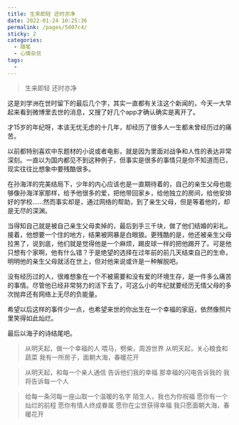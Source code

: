 ```yaml
---
title: 生来即轻 还时亦净
date: 2022-01-24 10:25:36
permalink: /pages/5d07c4/
sticky: 2
categories:
  - 随笔
  - 心情杂货
tags:
  - 
---
```


>   生来即轻 还时亦净

这是刘学洲在世时留下的最后几个字，其实一直都有关注这个新闻的，今天一大早起来看到微博里去世的消息，又搜了好几个app才确认确实是离开了。

<!-- more -->

才15岁的年纪呀，本该无忧无虑的十几年，却经历了很多人一生都未曾经历过的痛苦。

以前都特别喜欢中东题材的小说或者电影，就是因为里面对战争和人性的表达非常深刻。一直以为国内都见不到这种例子，但事实是很多的事情只是你不知道而已，现实往往比想象中要残酷很多。

在孙海洋的完美结局下，少年的内心应该也是一直期待着的，自己的亲生父母也能够像孙海洋家那样，给予他很多的爱，把他带回家乡，给他独立的房间，给他安排好的学校……然而事实却是，通过网络的帮助，到了亲生父母，但是等着他的，却是无尽的深渊。

当得知自己就是被自己亲生父母卖掉的，最后到手三千块，做了他们结婚的彩礼。接着，他想要一个住的地方，结果被网暴是白眼狼。更残酷的是，他还被亲生父母拉黑了，说到底，他们就是觉得他是一个麻烦，踢皮球一样的把他踢开了。可是他只想有个家啊，他有什么错？于是绝望的选择在过年前的前几天结束自己的生命，明明他的亲生父母就活在世上，但对他来说或许是一种解脱吧。

没有经历过的人，很难想象在一个不被需要和没有爱的环境生存，是一件多么痛苦的事情。尽管他已经非常努力的活下去了，可这么小的年纪就要经历无情父母的多次抛弃还有网络上无尽的负能量。

希望以后这样的事件少一点，也希望来世的你出生在一个幸福的家庭，依然像照片里笑得如此灿烂。

最后以海子的诗结尾吧。

>   从明天起，做一个幸福的人
>   喂马，劈柴，周游世界
>   从明天起，关心粮食和蔬菜
>   我有一所房子，面朝大海，春暖花开

>   从明天起，和每一个亲人通信
>   告诉他们我的幸福
>   那幸福的闪电告诉我的
>   我将告诉每一个人

>   给每一条河每一座山取一个温暖的名字
>   陌生人，我也为你祝福
>   愿你有一个灿烂的前程
>   愿你有情人终成眷属
>   愿你在尘世获得幸福
>   我只愿面朝大海，春暖花开

 <comment/> 